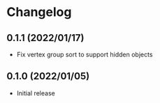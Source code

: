 # Changelog

## 0.1.1 (2022/01/17)

- Fix vertex group sort to support hidden objects

## 0.1.0 (2022/01/05)

- Initial release
